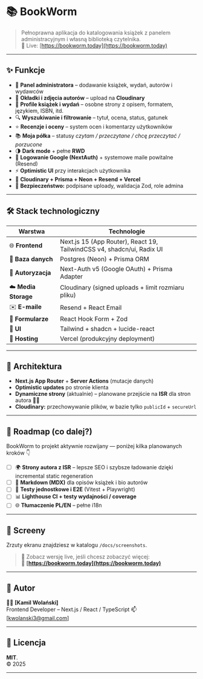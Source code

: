 # 📚 BookWorm  

> Pełnoprawna aplikacja do katalogowania książek z panelem administracyjnym i własną biblioteką czytelnika.  
> 🔗 Live: [https://bookworm.today](https://bookworm.today)

---

## ✨ Funkcje

- 🧭 **Panel administratora** – dodawanie książek, wydań, autorów i wydawców  
- 📸 **Okładki i zdjęcia autorów** – upload na **Cloudinary**  
- 🧾 **Profile książek i wydań** – osobne strony z opisem, formatem, językiem, ISBN, itd.  
- 🔍 **Wyszukiwanie i filtrowanie** – tytuł, ocena, status, gatunek  
- ⭐ **Recenzje i oceny** – system ocen i komentarzy użytkowników  
- 📚 **Moja półka** – statusy *czytam / przeczytane / chcę przeczytać / porzucone*  
- 🌗 **Dark mode** + pełne **RWD**  
- 🔐 **Logowanie Google (NextAuth)** + systemowe maile powitalne (Resend)  
- ⚡ **Optimistic UI** przy interakcjach użytkownika  
- 🧩 **Cloudinary + Prisma + Neon + Resend + Vercel**  
- 🧠 **Bezpieczeństwo:** podpisane uploady, walidacja Zod, role admina  

---

## 🛠️ Stack technologiczny

| Warstwa | Technologie |
|----------|-------------|
| 🌐 **Frontend** | Next.js 15 (App Router), React 19, TailwindCSS v4, shadcn/ui, Radix UI |
| 💾 **Baza danych** | Postgres (Neon) + Prisma ORM |
| 🔐 **Autoryzacja** | Next-Auth v5 (Google OAuth) + Prisma Adapter |
| ☁️ **Media Storage** | Cloudinary (signed uploads + limit rozmiaru pliku) |
| ✉️ **E-maile** | Resend + React Email |
| 🧮 **Formularze** | React Hook Form + Zod |
| 🎨 **UI** | Tailwind + shadcn + lucide-react |
| 🚀 **Hosting** | Vercel (produkcyjny deployment) |

---

## 🚧 Architektura

- **Next.js App Router** + **Server Actions** (mutacje danych)
- **Optimistic updates** po stronie klienta  
- **Dynamiczne strony** (aktualnie) – planowane przejście na **ISR** dla stron autora 👨‍💻  
- **Cloudinary:** przechowywanie plików, w bazie tylko `publicId` + `secureUrl`

---

## 🧱 Roadmap (co dalej?)

BookWorm to projekt aktywnie rozwijany — poniżej kilka planowanych kroków 👇

- [ ] 🌍 **Strony autora z ISR** – lepsze SEO i szybsze ładowanie dzięki incremental static regeneration  
- [ ] 📝 **Markdown (MDX)** dla opisów książek i bio autorów  
- [ ] 🧪 **Testy jednostkowe i E2E** (Vitest + Playwright)  
- [ ] 📊 **Lighthouse CI + testy wydajności / coverage**  
- [ ] 🌐 **Tłumaczenie PL/EN** – pełne i18n  

---

## 📸 Screeny

Zrzuty ekranu znajdziesz w katalogu `/docs/screenshots`.

> 📍 Zobacz wersję live, jeśli chcesz zobaczyć więcej:  
> 🔗 **[https://bookworm.today](https://bookworm.today)**

---

## 🤝 Autor

👨‍💻 **[Kamil Wolański]**  
Frontend Developer – Next.js / React / TypeScript 
📫 [kwolanski3@gmail.com]  

---

## 🪪 Licencja

**MIT**.  
© 2025 

---
